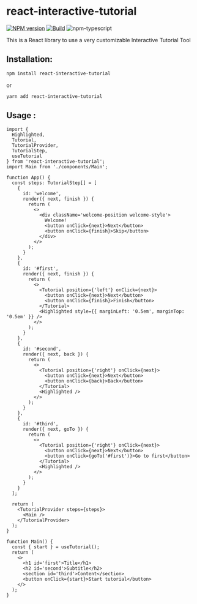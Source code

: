 # react-interactive-tutorial

[![NPM version][npm-image]][npm-url]
[![Build][github-build]][github-build-url]
![npm-typescript]

This is a React library to use a very customizable Interactive Tutorial Tool

## Installation:

```bash
npm install react-interactive-tutorial
```

or

```bash
yarn add react-interactive-tutorial
```

## Usage :

```tsx
import {
  Highlighted,
  Tutorial,
  TutorialProvider,
  TutorialStep,
  useTutorial
} from 'react-interactive-tutorial';
import Main from './components/Main';

function App() {
  const steps: TutorialStep[] = [
    {
      id: 'welcome',
      render({ next, finish }) {
        return (
          <>
            <div className='welcome-position welcome-style'>
              Welcome!
              <button onClick={next}>Next</button>
              <button onClick={finish}>Skip</button>
            </div>
          </>
        );
      }
    },
    {
      id: '#first',
      render({ next, finish }) {
        return (
          <>
            <Tutorial position={'left'} onClick={next}>
              <button onClick={next}>Next</button>
              <button onClick={finish}>Finish</button>
            </Tutorial>
            <Highlighted style={{ marginLeft: '0.5em', marginTop: '0.5em' }} />
          </>
        );
      }
    },
    {
      id: '#second',
      render({ next, back }) {
        return (
          <>
            <Tutorial position={'right'} onClick={next}>
              <button onClick={next}>Next</button>
              <button onClick={back}>Back</button>
            </Tutorial>
            <Highlighted />
          </>
        );
      }
    },
    {
      id: '#third',
      render({ next, goTo }) {
        return (
          <>
            <Tutorial position={'right'} onClick={next}>
              <button onClick={next}>Next</button>
              <button onClick={goTo('#first')}>Go to first</button>
            </Tutorial>
            <Highlighted />
          </>
        );
      }
    }
  ];

  return (
    <TutorialProvider steps={steps}>
      <Main />
    </TutorialProvider>
  );
}

function Main() {
  const { start } = useTutorial();
  return (
    <>
      <h1 id='first'>Title</h1>
      <h2 id='second'>Subtitle</h2>
      <section id='third'>Content</section>
      <button onClick={start}>Start tutorial</button>
    </>
  );
}

```

[npm-url]: https://www.npmjs.com/package/react-interactive-tutorial
[npm-image]: https://img.shields.io/npm/v/react-interactive-tutorial
[github-build]: https://github.com/CarlosPumar/react-interactive-tutorial/actions/workflows/publish.yml/badge.svg
[github-build-url]: https://github.com/CarlosPumar/react-interactive-tutorial/actions/workflows/publish.yml
[npm-typescript]: https://img.shields.io/npm/types/react-interactive-tutorial